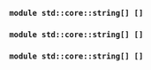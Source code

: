### `module std::core::string[] []`
### `module std::core::string[] []`
### `module std::core::string[] []`
